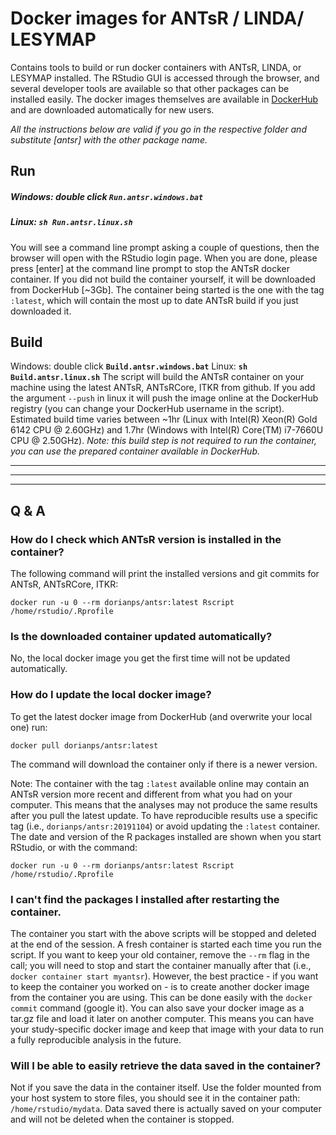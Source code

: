 # Docker images for ANTsR / LINDA/ LESYMAP
Contains tools to build or run docker containers with ANTsR, LINDA, or LESYMAP installed. The RStudio GUI is accessed through the browser, and several developer tools are available so that other packages can be installed easily. The docker images themselves are available in [DockerHub](https://hub.docker.com/u/dorianps) and are downloaded automatically for new users.
   
*All the instructions below are valid if you go in the respective folder and substitute [antsr] with the other package name.*

## Run
##### Windows: double click `Run.antsr.windows.bat`
##### Linux: `sh Run.antsr.linux.sh`
You will see a command line prompt asking a couple of questions, then the browser will open with the RStudio login page. When you are done, please press [enter] at the command line prompt to stop the ANTsR docker container. If you did not build the container yourself, it will be downloaded from DockerHub [~3Gb]. The container being started is the one with the tag `:latest`, which will contain the most up to date ANTsR build if you just downloaded it.

## Build
Windows: double click **`Build.antsr.windows.bat`**
Linux: **`sh Build.antsr.linux.sh`**
The script will build the ANTsR container on your machine using the latest ANTsR, ANTsRCore, ITKR from github. If you add the argument `--push` in linux it will push the image online at the DockerHub registry (you can change your DockerHub username in the script). Estimated build time varies between ~1hr (Linux with Intel(R) Xeon(R) Gold 6142 CPU @ 2.60GHz) and 1.7hr (Windows with Intel(R) Core(TM) i7-7660U CPU @ 2.50GHz).
*Note: this build step is not required to run the container, you can use the prepared container available in DockerHub.*

---
---
---
## Q & A

### How do I check which ANTsR version is installed in the container?
The following command will print the installed versions and git commits for ANTsR, ANTsRCore, ITKR:
```
docker run -u 0 --rm dorianps/antsr:latest Rscript /home/rstudio/.Rprofile
```

### Is the downloaded container updated automatically?
No, the local docker image you get the first time will not be updated automatically.

### How do I update the local docker image?
To get the latest docker image from DockerHub (and overwrite your local one) run:
```
docker pull dorianps/antsr:latest
```
The command will download the container only if there is a newer version.
    
Note: The container with the tag `:latest` available online may contain an ANTsR version more recent and different from what you had on your computer. This means that the analyses may not produce the same results after you pull the latest update. To have reproducible results use a specific tag (i.e., `dorianps/antsr:20191104`) or avoid updating the `:latest` container. The date and version of the R packages installed are shown when you start RStudio, or with the command:
```
docker run -u 0 --rm dorianps/antsr:latest Rscript /home/rstudio/.Rprofile
```

### I can't find the packages I installed after restarting the container.
The container you start with the above scripts will be stopped and deleted at the end of the session. A fresh container is started each time you run the script. If you want to keep your old container, remove the `--rm` flag in the call; you will need to stop and start the container manually after that (i.e., `docker container start myantsr`). However, the best practice - if you want to keep the container you worked on - is to create another docker image from the container you are using. This can be done easily with the `docker commit` command (google it). You can also save your docker image as a tar.gz file and load it later on another computer. This means you can have your study-specific docker image and keep that image with your data to run a fully reproducible analysis in the future.

### Will I be able to easily retrieve the data saved in the container?
Not if you save the data in the container itself. Use the folder mounted from your host system to store files, you should see it in the container path:  `/home/rstudio/mydata`. Data saved there is actually saved on your computer and will not be deleted when the container is stopped.
